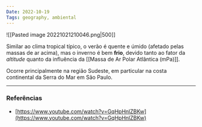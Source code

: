 ```yaml
---
Date: 2022-10-19
Tags: geography, ambiental
---
```

![[Pasted image 20221021210046.png|500]]

Similar ao clima tropical típico, o verão é quente e úmido (afetado pelas massas de ar acima), mas o inverno é bem **frio**, devido tanto ao fator da *altitude* quanto da influência da [[Massa de Ar Polar Atlântica (mPa)]].

Ocorre principalmente na região Sudeste, em particular na costa continental da Serra do Mar em São Paulo.

---
### Referências
- [https://www.youtube.com/watch?v=GqHpHnlZBKw](https://www.youtube.com/watch?v=GqHpHnlZBKw)